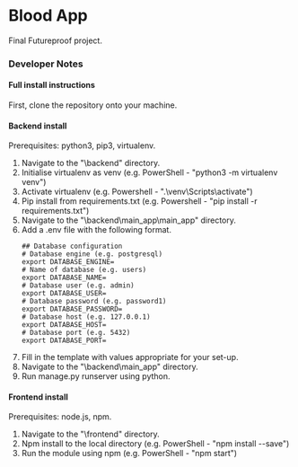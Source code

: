# Blood App
Final Futureproof project.
### Developer Notes
#### Full install instructions
First, clone the repository onto your machine.
#### Backend install
Prerequisites: python3, pip3, virtualenv.
1. Navigate to the "\backend" directory.
2. Initialise virtualenv as venv (e.g. PowerShell - "python3 -m virtualenv venv")
3. Activate virtualenv (e.g. Powershell - ".\venv\Scripts\activate")
4. Pip install from requirements.txt (e.g. Powershell - "pip install -r requirements.txt")
5. Navigate to the "\backend\main_app\main_app" directory.
6. Add a .env file with the following format.
    ```
    ## Database configuration
    # Database engine (e.g. postgresql)
    export DATABASE_ENGINE=
    # Name of database (e.g. users)
    export DATABASE_NAME=
    # Database user (e.g. admin)
    export DATABASE_USER=
    # Database password (e.g. password1)
    export DATABASE_PASSWORD=
    # Database host (e.g. 127.0.0.1)
    export DATABASE_HOST=
    # Database port (e.g. 5432)
    export DATABASE_PORT=
    ```
7. Fill in the template with values appropriate for your set-up.
8. Navigate to the "\backend\main_app" directory.
9. Run manage.py runserver using python.
#### Frontend install
Prerequisites: node.js, npm.
1. Navigate to the "\frontend" directory.
2. Npm install to the local directory  (e.g. PowerShell - "npm install --save")
3. Run the module using npm (e.g. PowerShell - "npm start")